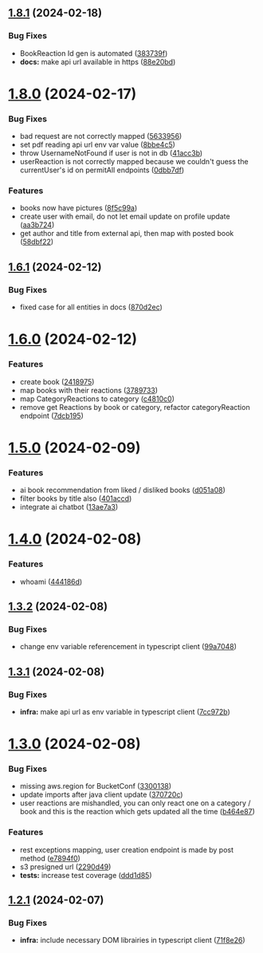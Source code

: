 ## [1.8.1](https://github.com/Bookwel-Team/bookwel-api/compare/v1.8.0...v1.8.1) (2024-02-18)


### Bug Fixes

* BookReaction Id gen is automated ([383739f](https://github.com/Bookwel-Team/bookwel-api/commit/383739fbdffd3e97c0b50c9bbac6d6c3fd62f21b))
* **docs:** make api url available in https ([88e20bd](https://github.com/Bookwel-Team/bookwel-api/commit/88e20bd12ddd2b1392e1955bbae816ba4977d66a))



# [1.8.0](https://github.com/Bookwel-Team/bookwel-api/compare/v1.6.1...v1.8.0) (2024-02-17)


### Bug Fixes

* bad request are not correctly mapped ([5633956](https://github.com/Bookwel-Team/bookwel-api/commit/56339569ea876ebdc39a9f0a0b0db7f27ada7c07))
* set pdf reading api url env var value ([8bbe4c5](https://github.com/Bookwel-Team/bookwel-api/commit/8bbe4c5f17e9c5b3eee12d8188c53668e83b9643))
* throw UsernameNotFound if user is not in db ([41acc3b](https://github.com/Bookwel-Team/bookwel-api/commit/41acc3b7c19c12400f823c961cf4d65112b0e73e))
* userReaction is not correctly mapped because we couldn't guess the currentUser's id on permitAll endpoints ([0dbb7df](https://github.com/Bookwel-Team/bookwel-api/commit/0dbb7dffb00d48b4537751168b4c55aabf4fd6ca))


### Features

* books now have pictures ([8f5c99a](https://github.com/Bookwel-Team/bookwel-api/commit/8f5c99a83385282369713a064d9ebb701cd4d779))
* create user with email, do not let email update on profile update ([aa3b724](https://github.com/Bookwel-Team/bookwel-api/commit/aa3b724a58591ca83fecd2d2ac1aab0873a92530))
* get author and title from external api, then map with posted book ([58dbf22](https://github.com/Bookwel-Team/bookwel-api/commit/58dbf22fc5704794016aa030e78425ee1fe983c0))



## [1.6.1](https://github.com/Bookwel-Team/bookwel-api/compare/v1.6.0...v1.6.1) (2024-02-12)


### Bug Fixes

* fixed case for all entities in docs ([870d2ec](https://github.com/Bookwel-Team/bookwel-api/commit/870d2ec3bb493cf2147d499040a5912c6058dec3))



# [1.6.0](https://github.com/Bookwel-Team/bookwel-api/compare/v1.5.0...v1.6.0) (2024-02-12)


### Features

* create book ([2418975](https://github.com/Bookwel-Team/bookwel-api/commit/2418975d817275e0f40cd1bb75822220470becd7))
* map books with their reactions ([3789733](https://github.com/Bookwel-Team/bookwel-api/commit/378973304a4ce0030bb895efef85db8518b263b8))
* map CategoryReactions to category ([c4810c0](https://github.com/Bookwel-Team/bookwel-api/commit/c4810c02ea0a3772267e5bfd2a9c767e8ed57fb6))
* remove get Reactions by book or category, refactor categoryReaction endpoint ([7dcb195](https://github.com/Bookwel-Team/bookwel-api/commit/7dcb1950270be4ef227f47d3ececda4e3314454a))



# [1.5.0](https://github.com/Bookwel-Team/bookwel-api/compare/v1.4.0...v1.5.0) (2024-02-09)


### Features

* ai book recommendation from liked / disliked books ([d051a08](https://github.com/Bookwel-Team/bookwel-api/commit/d051a0845a1297ad272b7b1798396db7f34e1c4e))
* filter books by title also ([401accd](https://github.com/Bookwel-Team/bookwel-api/commit/401accd7616714a0f2dad0fa390f060acea2420c))
* integrate ai chatbot ([13ae7a3](https://github.com/Bookwel-Team/bookwel-api/commit/13ae7a30faed919fc602b4cee82f0638ccd8e3a3))



# [1.4.0](https://github.com/Bookwel-Team/bookwel-api/compare/v1.3.2...v1.4.0) (2024-02-08)


### Features

* whoami ([444186d](https://github.com/Bookwel-Team/bookwel-api/commit/444186d9d825ecb6601398bc19a8c91c8afe3f45))



## [1.3.2](https://github.com/Bookwel-Team/bookwel-api/compare/v1.3.1...v1.3.2) (2024-02-08)


### Bug Fixes

* change env variable referencement in typescript client ([99a7048](https://github.com/Bookwel-Team/bookwel-api/commit/99a70489bf67855723afddee77b86ae4f102c760))



## [1.3.1](https://github.com/Bookwel-Team/bookwel-api/compare/v1.3.0...v1.3.1) (2024-02-08)


### Bug Fixes

* **infra:** make api url as env variable in typescript client ([7cc972b](https://github.com/Bookwel-Team/bookwel-api/commit/7cc972ba3a0ffe55f4aff143fabae9417298d662))



# [1.3.0](https://github.com/Bookwel-Team/bookwel-api/compare/v1.2.1...v1.3.0) (2024-02-08)


### Bug Fixes

* missing aws.region for BucketConf ([3300138](https://github.com/Bookwel-Team/bookwel-api/commit/3300138c8a0a23216472c5b5265472a506985ce8))
* update imports after java client update ([370720c](https://github.com/Bookwel-Team/bookwel-api/commit/370720c8decb35b8093b86322a208b6807050457))
* user reactions are mishandled, you can only react one on a category / book and this is the reaction which gets updated all the time ([b464e87](https://github.com/Bookwel-Team/bookwel-api/commit/b464e87eb8a897167dc2da35b0edb0caa93f6a64))


### Features

* rest exceptions mapping, user creation endpoint is made by post method ([e7894f0](https://github.com/Bookwel-Team/bookwel-api/commit/e7894f047588a7ba007858df3ae1dad4d09600a8))
* s3 presigned url ([2290d49](https://github.com/Bookwel-Team/bookwel-api/commit/2290d49e4a2e0f0aa0cdc40a2257cbb1baed1aa4))
* **tests:** increase test coverage ([ddd1d85](https://github.com/Bookwel-Team/bookwel-api/commit/ddd1d855eea2115f0075e00b0beabd61df14d837))



## [1.2.1](https://github.com/Bookwel-Team/bookwel-api/compare/v1.2.0...v1.2.1) (2024-02-07)


### Bug Fixes

* **infra:** include necessary DOM librairies in typescript client ([71f8e26](https://github.com/Bookwel-Team/bookwel-api/commit/71f8e26e8e2a343d521761fe2d310fb28a6e3ba4))



